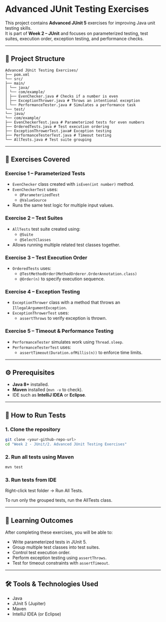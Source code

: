# Advanced JUnit Testing Exercises

This project contains **Advanced JUnit 5** exercises for improving Java unit testing skills.  
It is part of **Week 2 – JUnit** and focuses on parameterized testing, test suites, execution order, exception testing, and performance checks.

---

## 📂 Project Structure
```
Advanced JUnit Testing Exercises/
├── pom.xml
└── src/
├── main/
│ └── java/
│ └── com/example/
│ ├── EvenChecker.java # Checks if a number is even
│ ├── ExceptionThrower.java # Throws an intentional exception
│ └── PerformanceTester.java # Simulates a performance task
└── test/
└── java/
└── com/example/
├── EvenCheckerTest.java # Parameterized tests for even numbers
├── OrderedTests.java # Test execution ordering
├── ExceptionThrowerTest.java# Exception testing
├── PerformanceTesterTest.java # Timeout testing
└── AllTests.java # Test suite grouping
```
---

## 📝 Exercises Covered

### **Exercise 1 – Parameterized Tests**
- `EvenChecker` class created with `isEven(int number)` method.
- `EvenCheckerTest` uses:
  - `@ParameterizedTest`
  - `@ValueSource`
- Runs the same test logic for multiple input values.

### **Exercise 2 – Test Suites**
- `AllTests` test suite created using:
  - `@Suite`
  - `@SelectClasses`
- Allows running multiple related test classes together.

### **Exercise 3 – Test Execution Order**
- `OrderedTests` uses:
  - `@TestMethodOrder(MethodOrderer.OrderAnnotation.class)`
  - `@Order(n)` to specify execution sequence.

### **Exercise 4 – Exception Testing**
- `ExceptionThrower` class with a method that throws an `IllegalArgumentException`.
- `ExceptionThrowerTest` uses:
  - `assertThrows` to verify exception is thrown.

### **Exercise 5 – Timeout & Performance Testing**
- `PerformanceTester` simulates work using `Thread.sleep`.
- `PerformanceTesterTest` uses:
  - `assertTimeout(Duration.ofMillis(n))` to enforce time limits.

---

## ⚙️ Prerequisites

- **Java 8+** installed.
- **Maven** installed (`mvn -v` to check).
- IDE such as **IntelliJ IDEA** or **Eclipse**.

---

## 🚀 How to Run Tests

### 1. Clone the repository
```sh
git clone <your-github-repo-url>
cd "Week 2 - JUnit/2. Advanced JUnit Testing Exercises"
```

### 2. Run all tests using Maven
```sh
mvn test
```

### 3. Run tests from IDE
Right-click test folder → Run All Tests.

To run only the grouped tests, run the AllTests class.

---

## 📖 Learning Outcomes
After completing these exercises, you will be able to:

- Write parameterized tests in JUnit 5.
- Group multiple test classes into test suites.
- Control test execution order.
- Perform exception testing using `assertThrows`.
- Test for timeout constraints with `assertTimeout`.

---

## 🛠️ Tools & Technologies Used
- Java
- JUnit 5 (Jupiter)
- Maven
- IntelliJ IDEA (or Eclipse)
